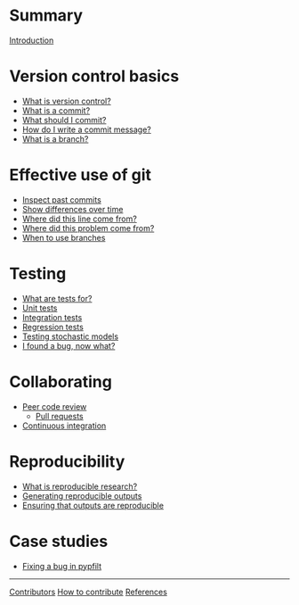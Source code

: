 # Summary

[Introduction](README.md)

# Version control basics

- [What is version control?]()
- [What is a commit?]()
- [What should I commit?]()
- [How do I write a commit message?]()
- [What is a branch?]()

# Effective use of git

- [Inspect past commits]()
- [Show differences over time]()
- [Where did this line come from?]()
- [Where did this problem come from?]()
- [When to use branches]()

# Testing

- [What are tests for?]()
- [Unit tests]()
- [Integration tests]()
- [Regression tests]()
- [Testing stochastic models]()
- [I found a bug, now what?]()

# Collaborating

- [Peer code review]()
  - [Pull requests]()
- [Continuous integration]()

# Reproducibility

- [What is reproducible research?]()
- [Generating reproducible outputs]()
- [Ensuring that outputs are reproducible]()

# Case studies

- [Fixing a bug in pypfilt](case-studies/moss-pypfilt-earlier-states.md)

-----------

[Contributors]()
[How to contribute]()
[References]()
